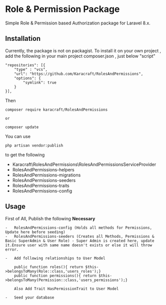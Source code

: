 # Role & Permission Package

Simple Role & Permission based Authorization package for Laravel 8.x.

## Installation
Currently, the package is not on packagist. To install it on your own project , add the following in your main project composer.json , just below "script" 

    "repositories": [{
        "type" : "vcs",
        "url": "https://github.com/Karacraft/RolesAndPermissions",
        "options": {
            "symlink": true
        }
    }],

Then

    composer require karacraft/RolesAndPermissions

    or 

    composer update

You can use 

    php artisan vendor:publish 

to get the following

-   Karacraft\RolesAndPermissions\RolesAndPermissionsServiceProvider
-   RolesAndPermissions-helpers
-   RolesAndPermissions-migrations
-   RolesAndPermissions-seeders
-   RolesAndPermissions-traits
-   RolesAndPermissions-config

## Usage  

First of All, Publish the following **Necessary**

    -   RolesAndPermissions-config (Holds all methods for Permissions, Update here before seeding)
    -   RolesAndPermissions-seeders (Creates all Methods, Permissions & Basic SuperAdmin & User Role) - Super Admin is created here, update it.Ensure user with same name doesn't exists or else it will throw error.

    -   Add following relationships to User Model

        public function roles(){ return $this->belongsToMany(Role::class,'users_roles');}
        public function permissions(){ return $this->belongsToMany(Permission::class,'users_permissions');}

        Also Add Trait HasPermissionTrait to User Model
        
    -   Seed your database

